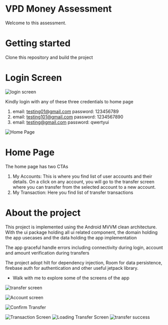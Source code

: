 # VPD Money Assessment

Welcome to this assessment. 
# Getting started
Clone this repository and build the project

# Login Screen
![login screen](https://github.com/whyhay01/VPD-Money/blob/main/loginScreen.png)

Kindly login with any of these three credentials to home page
1. email: testing01@gmail.com password: 123456789
2. email: testing101@gmail.com password: 1234567890
3. email: testing@gmail.com password: qwertyui

![Home Page](https://github.com/whyhay01/VPD-Money/blob/main/homeScreen.png)
# Home Page
The home page has two CTAs
1. My Accounts: This is where you find list of user accounts and their details. On a click on any account, you will go to the transfer screen where you can transfer from the selected account to a new account.
2. My Transaction: Here you find list of transfer transactions

# About the project
This project is implemented using the Android MVVM clean architecture.
With the ui package holding all ui related component, the domain holding the app usecases and the data holding the app implementation

The app graceful handle errors including connectivity during login, account and amount verification during transfers

The project adopt hilt for dependency injection, Room for data persistence, firebase auth for authentication and other useful jetpack library.

* Walk with me to explore some of the screens of the app

![transfer screen](https://github.com/whyhay01/VPD-Money/blob/main/transferScreen.png)

![Account screen](https://github.com/whyhay01/VPD-Money/blob/main/accountScreen.png)

![Confirm Transfer](https://github.com/whyhay01/VPD-Money/blob/main/confirmTransfer.png)

![Transaction Screen](https://github.com/whyhay01/VPD-Money/blob/main/transactionScreen.png)
![Loading Transfer Screen](https://github.com/whyhay01/VPD-Money/blob/main/loadingTransfer.png)
![transfer success](https://github.com/whyhay01/VPD-Money/blob/main/transferSuccess.png)



